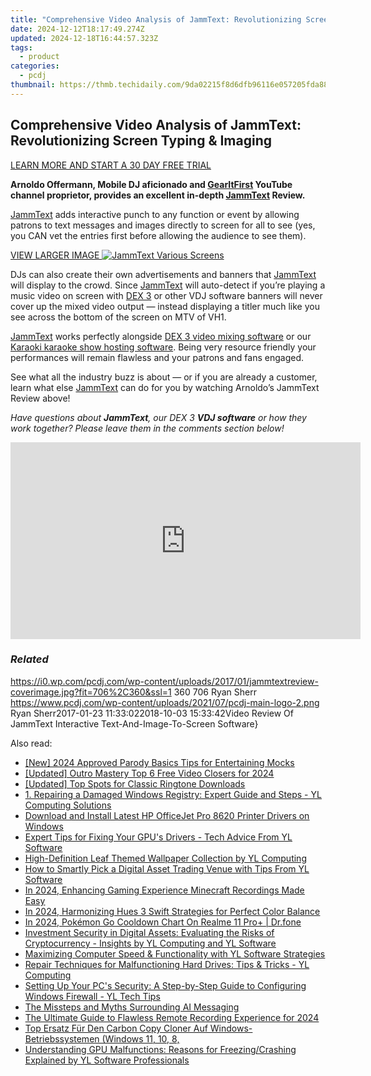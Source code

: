 ```yaml
---
title: "Comprehensive Video Analysis of JammText: Revolutionizing Screen Typing & Imaging"
date: 2024-12-12T18:17:49.274Z
updated: 2024-12-18T16:44:57.323Z
tags:
  - product
categories:
  - pcdj
thumbnail: https://thmb.techidaily.com/9da02215f8d6dfb96116e057205fda88318f3946fc84dd604ea06497c2a68e23.jpg
---
```


## Comprehensive Video Analysis of JammText: Revolutionizing Screen Typing & Imaging

[LEARN MORE AND START A 30 DAY FREE TRIAL](https://mixcityinc.com/jammtext.html?ref=8943&utm%5Fsource=PCDJ&utm%5Fmedium=referral&utm%5Fcampaign=PCDJ)

**Arnoldo Offermann, Mobile DJ aficionado and [GearItFirst](https://www.youtube.com/channel/UCmPtkNWJS6qUpl4u8cEubwA) YouTube channel proprietor, provides an excellent in-depth [JammText](https://tools.techidaily.com/pcdj/products/) Review.**

[JammText](https://tools.techidaily.com/pcdj/products/) adds interactive punch to any function or event by allowing patrons to text messages and images directly to screen for all to see (yes, you CAN vet the entries first before allowing the audience to see them).

[VIEW LARGER IMAGE ![JammText Various Screens](https://i1.wp.com/pcdj.com/wp-content/uploads/2016/10/JammText-3-Screen-image.jpg?fit=300%2C180&ssl=1 "JammText Various Screens")](https://i1.wp.com/pcdj.com/wp-content/uploads/2016/10/JammText-3-Screen-image.jpg?fit=835%2C500&ssl=1)

DJs can also create their own advertisements and banners that [JammText](https://tools.techidaily.com/pcdj/products/) will display to the crowd. Since [JammText](https://tools.techidaily.com/pcdj/products/) will auto-detect if you’re playing a music video on screen with [DEX 3](https://tools.techidaily.com/pcdj/products/) or other VDJ software banners will never cover up the mixed video output — instead displaying a titler much like you see across the bottom of the screen on MTV of VH1.

[JammText](https://tools.techidaily.com/pcdj/products/) works perfectly alongside [DEX 3 video mixing software](https://tools.techidaily.com/pcdj/products/) or our [Karaoki karaoke show hosting software](https://tools.techidaily.com/pcdj/products/). Being very resource friendly your performances will remain flawless and your patrons and fans engaged.

See what all the industry buzz is about — or if you are already a customer, learn what else [JammText](https://tools.techidaily.com/pcdj/products/) can do for you by watching Arnoldo’s JammText Review above!

_Have questions about **JammText**, our DEX 3 **VDJ software** or how they work together? Please leave them in the comments section below!_

<!-- affiliate ads begin -->
<iframe width="560" height="315" src="https://www.youtube.com/embed/sXLLPY11of0?si=-3YNnpnO0wbc0K_-" title="YouTube video player" frameborder="0" allow="accelerometer; autoplay; clipboard-write; encrypted-media; gyroscope; picture-in-picture; web-share" referrerpolicy="strict-origin-when-cross-origin" allowfullscreen></iframe>
<!-- affiliate ads end -->

### _Related_

https://i0.wp.com/pcdj.com/wp-content/uploads/2017/01/jammtextreview-coverimage.jpg?fit=706%2C360&ssl=1 360 706 Ryan Sherr https://www.pcdj.com/wp-content/uploads/2021/07/pcdj-main-logo-2.png Ryan Sherr2017-01-23 11:33:022018-10-03 15:33:42Video Review Of JammText Interactive Text-And-Image-To-Screen Software}

<ins class="adsbygoogle"
     style="display:block"
     data-ad-format="autorelaxed"
     data-ad-client="ca-pub-7571918770474297"
     data-ad-slot="1223367746"></ins>

<ins class="adsbygoogle"
     style="display:block"
     data-ad-client="ca-pub-7571918770474297"
     data-ad-slot="8358498916"
     data-ad-format="auto"
     data-full-width-responsive="true"></ins>

<span class="atpl-alsoreadstyle">Also read:</span>
<div><ul>
<li><a href="https://youtube-web.techidaily.com/024-approved-parody-basics-tips-for-entertaining-mocks/"><u>[New] 2024 Approved Parody Basics Tips for Entertaining Mocks</u></a></li>
<li><a href="https://youtube-data.techidaily.com/ed-outro-mastery-top-6-free-video-closers-for-2024/"><u>[Updated] Outro Mastery Top 6 Free Video Closers for 2024</u></a></li>
<li><a href="https://some-tips.techidaily.com/updated-top-spots-for-classic-ringtone-downloads/"><u>[Updated] Top Spots for Classic Ringtone Downloads</u></a></li>
<li><a href="https://discover-bits.techidaily.com/1-repairing-a-damaged-windows-registry-expert-guide-and-steps-yl-computing-solutions/"><u>1. Repairing a Damaged Windows Registry: Expert Guide and Steps - YL Computing Solutions</u></a></li>
<li><a href="https://win-amazing.techidaily.com/download-and-install-latest-hp-officejet-pro-8620-printer-drivers-on-windows/"><u>Download and Install Latest HP OfficeJet Pro 8620 Printer Drivers on Windows</u></a></li>
<li><a href="https://discover-bits.techidaily.com/expert-tips-for-fixing-your-gpus-drivers-tech-advice-from-yl-software/"><u>Expert Tips for Fixing Your GPU's Drivers - Tech Advice From YL Software</u></a></li>
<li><a href="https://discover-bits.techidaily.com/high-definition-leaf-themed-wallpaper-collection-by-yl-computing/"><u>High-Definition Leaf Themed Wallpaper Collection by YL Computing</u></a></li>
<li><a href="https://discover-bits.techidaily.com/how-to-smartly-pick-a-digital-asset-trading-venue-with-tips-from-yl-software/"><u>How to Smartly Pick a Digital Asset Trading Venue with Tips From YL Software</u></a></li>
<li><a href="https://on-screen-recording.techidaily.com/in-2024-enhancing-gaming-experience-minecraft-recordings-made-easy/"><u>In 2024, Enhancing Gaming Experience Minecraft Recordings Made Easy</u></a></li>
<li><a href="https://some-knowledge.techidaily.com/in-2024-harmonizing-hues-3-swift-strategies-for-perfect-color-balance/"><u>In 2024, Harmonizing Hues 3 Swift Strategies for Perfect Color Balance</u></a></li>
<li><a href="https://pokemon-go-android.techidaily.com/in-2024-pokemon-go-cooldown-chart-on-realme-11-proplus-drfone-by-drfone-virtual-android/"><u>In 2024, Pokémon Go Cooldown Chart On Realme 11 Pro+ | Dr.fone</u></a></li>
<li><a href="https://discover-bits.techidaily.com/investment-security-in-digital-assets-evaluating-the-risks-of-cryptocurrency-insights-by-yl-computing-and-yl-software/"><u>Investment Security in Digital Assets: Evaluating the Risks of Cryptocurrency - Insights by YL Computing and YL Software</u></a></li>
<li><a href="https://discover-bits.techidaily.com/maximizing-computer-speed-and-functionality-with-yl-software-strategies/"><u>Maximizing Computer Speed & Functionality with YL Software Strategies</u></a></li>
<li><a href="https://discover-bits.techidaily.com/repair-techniques-for-malfunctioning-hard-drives-tips-and-tricks-yl-computing/"><u>Repair Techniques for Malfunctioning Hard Drives: Tips & Tricks - YL Computing</u></a></li>
<li><a href="https://discover-bits.techidaily.com/setting-up-your-pcs-security-a-step-by-step-guide-to-configuring-windows-firewall-yl-tech-tips/"><u>Setting Up Your PC's Security: A Step-by-Step Guide to Configuring Windows Firewall - YL Tech Tips</u></a></li>
<li><a href="https://tech-savvy.techidaily.com/the-missteps-and-myths-surrounding-ai-messaging/"><u>The Missteps and Myths Surrounding AI Messaging</u></a></li>
<li><a href="https://screen-sharing-recording.techidaily.com/the-ultimate-guide-to-flawless-remote-recording-experience-for-2024/"><u>The Ultimate Guide to Flawless Remote Recording Experience for 2024</u></a></li>
<li><a href="https://win-data.techidaily.com/top-ersatz-fur-den-carbon-copy-cloner-auf-windows-betriebssystemen-windows-11-10-8/"><u>Top Ersatz Für Den Carbon Copy Cloner Auf Windows-Betriebssystemen (Windows 11, 10, 8,</u></a></li>
<li><a href="https://discover-bits.techidaily.com/understanding-gpu-malfunctions-reasons-for-freezingcrashing-explained-by-yl-software-professionals/"><u>Understanding GPU Malfunctions: Reasons for Freezing/Crashing Explained by YL Software Professionals</u></a></li>
</ul></div>

